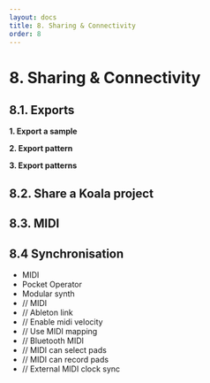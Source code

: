 ```yaml
---
layout: docs
title: 8. Sharing & Connectivity
order: 8
---
```


# 8. Sharing & Connectivity
## 8.1. Exports
**1. Export a sample**

**2. Export pattern**

**3. Export patterns**

## 8.2. Share a Koala project

## 8.3. MIDI

## 8.4 Synchronisation
- MIDI
- Pocket Operator
- Modular synth
- // MIDI
- // Ableton link
- // Enable midi velocity
- // Use MIDI mapping
- // Bluetooth MIDI
- // MIDI can select pads
- // MIDI can record pads
- // External MIDI clock sync
